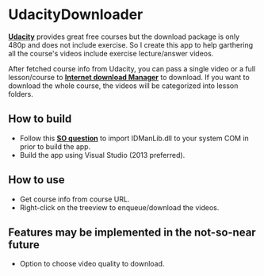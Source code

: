 UdacityDownloader
=================

[**Udacity**](http://www.udacity.com) provides great free courses but the download package is only 480p and does not include exercise. So I create this app to help garthering all the course's videos include exercise lecture/answer videos.

After fetched course info from Udacity, you can pass a single video or a full lesson/course to [**Internet download Manager**](http://www.internetdownloadmanager.com) to download. If you want to download the whole course, the videos will be categorized into lesson folders.

## How to build ##
- Follow this [**SO question**](http://stackoverflow.com/questions/9150466/idm-internet-download-manager-api-using-c) to import IDManLib.dll to your system COM in prior to build the app.
- Build the app using Visual Studio (2013 preferred).

## How to use ##
- Get course info from course URL.
- Right-click on the treeview to enqueue/download the videos.

## Features may be implemented in the not-so-near future ##
- Option to choose video quality to download.

